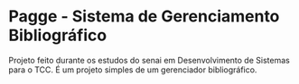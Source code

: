 # Pagge - Sistema de Gerenciamento Bibliográfico
Projeto feito durante os estudos do senai em Desenvolvimento de Sistemas para o TCC. É um projeto simples de um gerenciador bibliográfico.
